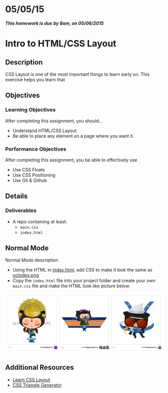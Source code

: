 # 05/05/15

___This homework is due by 8am, on 05/06/2015___

# Intro to HTML/CSS Layout

## Description
CSS Layout is one of the most important things to learn early on. This exercise helps you learn that


## Objectives

### Learning Objectives

After completing this assignment, you should…

* Understand HTML/CSS Layout
* Be able to place any element on a page where you want it.


### Performance Objectives

After completing this assignment, you be able to effectively use

* Use CSS Floats
* Use CSS Positioning
* Use Git & Github



## Details

### Deliverables

* A repo containing at least:
  * `main.css`
  * `index.html`


## Normal Mode
Normal Mode description
            
* Using the HTML in [index.html](./index.html), add CSS to make it look the same as [octodex.png](./octodex.png)
* Copy the `index.html` file into your project folder and create your own `main.css` file and make the HTML look like picture below.

![](octodex.png)

## Additional Resources

- [Learn CSS Layout](http://learnlayout.com/)
- [CSS Triangle Generator](http://apps.eky.hk/css-triangle-generator/)
